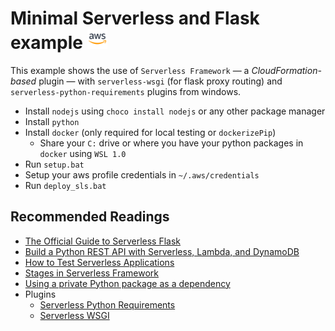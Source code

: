 # Minimal Serverless and Flask example <img src="https://raw.githubusercontent.com/github/explore/fbceb94436312b6dacde68d122a5b9c7d11f9524/topics/aws/aws.png" data-canonical-src="https://raw.githubusercontent.com/github/explore/fbceb94436312b6dacde68d122a5b9c7d11f9524/topics/aws/aws.png" width="32" height="32" />

This example shows the use of `Serverless Framework` &mdash; a _CloudFormation-based_ plugin &mdash; with `serverless-wsgi` (for flask proxy routing) and `serverless-python-requirements` plugins from windows.

- Install `nodejs` using `choco install nodejs` or any other package manager
- Install `python`
- Install `docker` (only required for local testing or `dockerizePip`)
    - Share your `C:` drive or where you have your python packages in `docker` using `WSL 1.0`
- Run `setup.bat`
- Setup your aws profile credentials in `~/.aws/credentials`
- Run `deploy_sls.bat`

## Recommended Readings

- [The Official Guide to Serverless Flask](https://www.serverless.com/flask)
- [Build a Python REST API with Serverless, Lambda, and DynamoDB](https://www.serverless.com/blog/flask-python-rest-api-serverless-lambda-dynamodbsing-the-quick-start-template)
- [How to Test Serverless Applications](https://www.serverless.com/blog/how-test-serverless-applications)
- [Stages in Serverless Framework](https://serverless-stack.com/chapters/stages-in-serverless-framework.htm)
- [Using a private Python package as a dependency](https://stackoverflow.com/questions/50471802/serverless-using-a-private-python-package-as-a-dependency)
- Plugins
    - [Serverless Python Requirements](https://www.serverless.com/plugins/serverless-python-requirements)
    - [Serverless WSGI](https://www.serverless.com/plugins/serverless-wsgi)